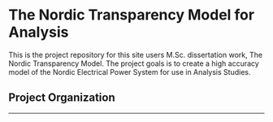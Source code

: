 The Nordic Transparency Model for Analysis
==============================

This is the project repository for this site users M.Sc. dissertation work, The Nordic Transparency Model.
The project goals is to create a high accuracy model of the Nordic Electrical Power System for use in Analysis Studies.


Project Organization
------------

  


--------

